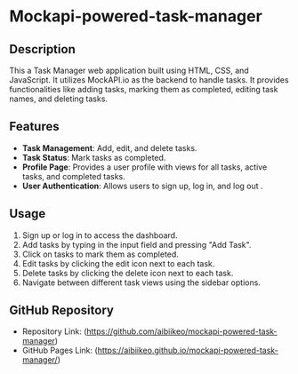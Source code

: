 # Mockapi-powered-task-manager

## Description
This a Task Manager web application built using HTML, CSS, and JavaScript. It utilizes MockAPI.io as the backend to handle tasks. It provides functionalities like adding tasks, marking them as completed, editing task names, and deleting tasks.

## Features
- **Task Management**: Add, edit, and delete tasks.
- **Task Status**: Mark tasks as completed.
- **Profile Page**: Provides a user profile with views for all tasks, active tasks, and completed tasks.
- **User Authentication**: Allows users to sign up, log in, and log out .

## Usage
1. Sign up or log in to access the dashboard.
2. Add tasks by typing in the input field and pressing "Add Task".
3. Click on tasks to mark them as completed.
4. Edit tasks by clicking the edit icon next to each task.
5. Delete tasks by clicking the delete icon next to each task.
6. Navigate between different task views using the sidebar options.

## GitHub Repository
* Repository Link: (https://github.com/aibiikeo/mockapi-powered-task-manager)
* GitHub Pages Link: (https://aibiikeo.github.io/mockapi-powered-task-manager/)
